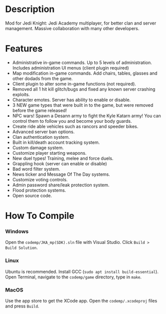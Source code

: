 # Description

Mod for Jedi Knight: Jedi Academy multiplayer, for better clan and server management. Massive collaboration with many other developers.

# Features

- Administrative in-game commands. Up to 5 levels of administration. Includes administration UI menus (client plugin required)
- Map modification in-game commands. Add chairs, tables, glasses and other dodads from the game.
- Client plugin to alter some in-game functions (not required).
- Removed all 1 hit kill glitch/bugs and fixed any known server crashing exploits.
- Character emotes. Server has ability to enable or disable.
- 3 NEW game types that were built in to the game, but were removed before the game released!
- NPC wars! Spawn a Desann army to fight the Kyle Katarn army! You can control them to follow you and become your body guards.
- Create ride able vehicles such as rancors and speeder bikes.
- Advanced server ban options.
- Clan authentication system.
- Built in kill/death account tracking system.
- Custom damage system.
- Customize player starting weapons.
- New duel types! Training, melee and force duels.
- Grappling hook (server can enable or disable)
- Bad word filter system.
- News ticker and Message Of The Day systems.
- Customize voting controls.
- Admin password share/leak protection system.
- Flood protection systems.
- Open source code.

# How To Compile

### Windows
Open the `codemp/JKA_mp(SDK).sln` file with Visual Studio. Click `Build > Build Solution`.

### Linux
Ubuntu is recommended. Install GCC (`sudo apt install build-essential`). Open Terminal, navigate to the `codemp/game` directory, type in `make`.

### MacOS
Use the app store to get the XCode app. Open the `codemp/.xcodeproj` files and press `Build`.